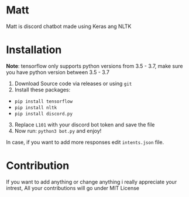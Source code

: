 # Matt

Matt is discord chatbot made using Keras ang NLTK

# Installation

**Note**: tensorflow only supports python versions from 3.5 - 3.7, make sure you have python version between 3.5 - 3.7

1) Download Source code via releases or using `git`
2) Install these packages:
  * `pip install tensorflow`
  * `pip install nltk`
  * `pip install discord.py`
3) Replace `L101` with your discord bot token and save the file
4) Now run: `python3 bot.py` and enjoy!

In case, if you want to add more responses edit `intents.json` file.

# Contribution

If you want to add anything or change anything i really appreciate your intrest, All your contributions will go under MIT License
